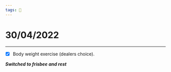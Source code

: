 ```yaml
---
tags: 📆
---
```


# 30/04/2022
---

- [x] Body weight exercise (dealers choice).

***Switched to frisbee and rest***

